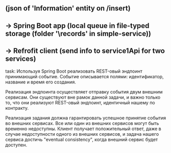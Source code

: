 ##  (json of 'Information' entity on /insert)  
## ->  Spring Boot app  (local queue in file-typed storage (folder '\records' in simple-service))
## ->  Refrofit client (send info to service1Api for two services)

task:
  Используя Spring Boot реализовать REST-овый эндпоинт принимающий событие. 
  Событие описывается полями: идентификатор, название и время его создания.

  Реализация эндпоинта осуществляет отправку события двум внешним сервисам. Они существуют вне рамок данной задачи, и важно только то, 
  что они реализуют REST-овый эндпоинт, идентичный нашему по контракту.

  Реализация задания должна гарантировать успешное принятие  события во внешних сервисах. 
  Все или один из внешних сервисов могут быть временно недоступны. Клиент получает положительный ответ, 
  даже в случае недоступности одного из внешних сервисов, и задача нашего сервиса достичь "eventual consistency", 
  когда внешний сервис будет доступен.










